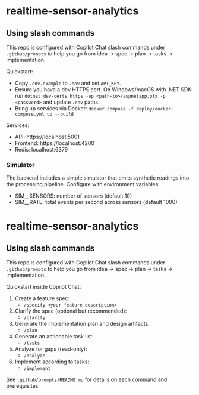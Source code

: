 # realtime-sensor-analytics

## Using slash commands

This repo is configured with Copilot Chat slash commands under `.github/prompts` to help you go from idea → spec → plan → tasks → implementation.

Quickstart:
- Copy `.env.example` to `.env` and set `API_KEY`.
- Ensure you have a dev HTTPS cert. On Windows/macOS with .NET SDK: run `dotnet dev-certs https -ep <path-to>/aspnetapp.pfx -p <password>` and update `.env` paths.
- Bring up services via Docker: `docker compose -f deploy/docker-compose.yml up --build`

Services:
- API: https://localhost:5001
- Frontend: https://localhost:4200
- Redis: localhost:6379

### Simulator
The backend includes a simple simulator that emits synthetic readings into the processing pipeline. Configure with environment variables:
- SIM__SENSORS: number of sensors (default 10)
- SIM__RATE: total events per second across sensors (default 1000)
# realtime-sensor-analytics

## Using slash commands

This repo is configured with Copilot Chat slash commands under `.github/prompts` to help you go from idea → spec → plan → tasks → implementation.

Quickstart inside Copilot Chat:

1. Create a feature spec:
	- `/specify <your feature description>`
2. Clarify the spec (optional but recommended):
	- `/clarify`
3. Generate the implementation plan and design artifacts:
	- `/plan`
4. Generate an actionable task list:
	- `/tasks`
5. Analyze for gaps (read-only):
	- `/analyze`
6. Implement according to tasks:
	- `/implement`

See `.github/prompts/README.md` for details on each command and prerequisites.
